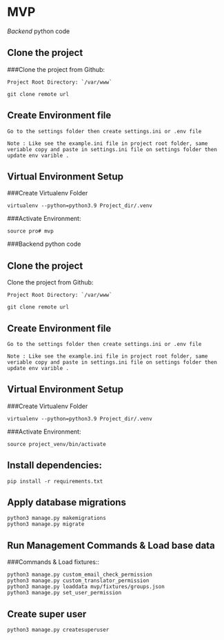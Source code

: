 # MVP
_Backend_ python code

## Clone the project
###Clone the project from Github:

    Project Root Directory: `/var/www`
    
    git clone remote url

## Create Environment file

    Go to the settings folder then create settings.ini or .env file

    Note : Like see the example.ini file in project root folder, same veriable copy and paste in settings.ini file on settings folder then update env varible .

## Virtual Environment Setup
###Create Virtualenv Folder

    virtualenv --python=python3.9 Project_dir/.venv


###Activate Environment:

    source pro# mvp
###Backend python code

## Clone the project
Clone the project from Github:

    Project Root Directory: `/var/www`
    
    git clone remote url

## Create Environment file

    Go to the settings folder then create settings.ini or .env file

    Note : Like see the example.ini file in project root folder, same veriable copy and paste in settings.ini file on settings folder then update env varible .

## Virtual Environment Setup
###Create Virtualenv Folder

    virtualenv --python=python3.9 Project_dir/.venv


###Activate Environment:

    source project_venv/bin/activate

## Install dependencies:

    pip install -r requirements.txt


## Apply database migrations
    
    python3 manage.py makemigrations 
    python3 manage.py migrate


## Run Management Commands & Load base data
###Commands & Load fixtures::

    python3 manage.py custom_email_check_permission
    python3 manage.py custom_translator_permission
    python3 manage.py loaddata mvp/fixtures/groups.json
    python3 manage.py set_user_permission


## Create super user
    
    python3 manage.py createsuperuser
